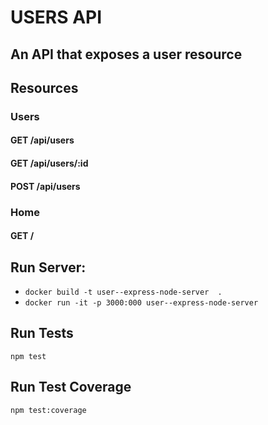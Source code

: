 # USERS API
## An API that exposes a user resource

## Resources
### Users
#### GET /api/users
#### GET /api/users/:id
#### POST /api/users

### Home
#### GET /

## Run Server:
- `docker build -t user--express-node-server  .`     
- `docker run -it -p 3000:000 user--express-node-server `

## Run Tests
`npm test`

## Run Test Coverage
`npm test:coverage`